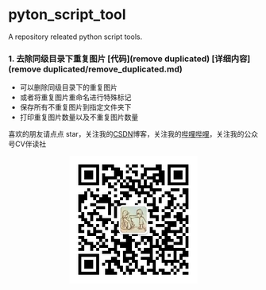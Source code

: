 # pyton_script_tool
A repository releated python script tools.



### **1. 去除同级目录下重复图片**  [代码](remove duplicated)  [详细内容](remove duplicated/remove_duplicated.md)

- 可以删除同级目录下的重复图片
- 或者将重复图片重命名进行特殊标记
- 保存所有不重复图片到指定文件夹下
- 打印重复图片数量以及不重复图片数量





喜欢的朋友请点点 star，关注我的[CSDN](https://mp.csdn.net/console/article)博客，关注我的[哔哩哔哩](https://space.bilibili.com/424394389?spm_id_from=333.788.b_765f7570696e666f.1)，关注我的公众号CV伴读社

<div align=center><img src="https://github.com/xiaoxuebajie/LeetCode/raw/master/solution_python/images/qrcode.jpg" style='zoom:100%'>




